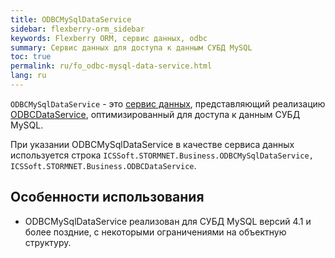 ```yaml
---
title: ODBCMySqlDataService
sidebar: flexberry-orm_sidebar
keywords: Flexberry ORM, сервис данных, odbc
summary: Cервис данных для доступа к данным СУБД MySQL
toc: true
permalink: ru/fo_odbc-mysql-data-service.html
lang: ru
---
```


`ODBCMySqlDataService` - это [сервис данных](fo_data-service.html), представляющий реализацию [ODBCDataService](fo_odbc-data-service.html), оптимизированный для доступа к данным СУБД MySQL.

При указании ODBCMySqlDataService в качестве сервиса данных используется строка `ICSSoft.STORMNET.Business.ODBCMySqlDataService, ICSSoft.STORMNET.Business.ODBCDataService`.

## Особенности использования

* ODBCMySqlDataService реализован для СУБД MySQL версий 4.1 и более поздние, с некоторыми ограничениями на объектную структуру.
